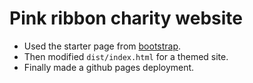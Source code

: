 # Pink ribbon charity website

- Used the starter page from [bootstrap](https://github.com/startbootstrap/startbootstrap-landing-page).
- Then modified `dist/index.html` for a themed site.
- Finally made a github pages deployment.